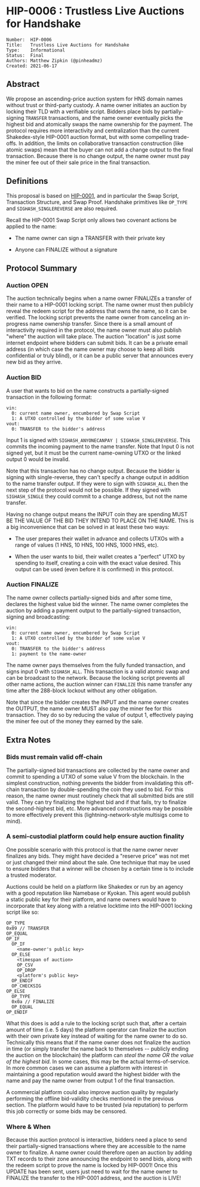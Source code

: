 # HIP-0006 : Trustless Live Auctions for Handshake

```
Number:  HIP-0006
Title:   Trustless Live Auctions for Handshake
Type:    Informational
Status:  Final
Authors: Matthew Zipkin (@pinheadmz)
Created: 2021-06-17
```

## Abstract

We propose an ascending-price auction system for HNS domain names without trust or
third-party custody. A name owner initiates an auction by locking their TLD with
a verifiable script. Bidders place bids by partially-signing `TRANSFER` transactions,
and the name owner eventually picks the highest bid and atomically swaps the name
ownership for the payment. The protocol requires more interactivity and centralization
than the current Shakedex-style HIP-0001 auction format, but with some compelling trade-offs.
In addition, the limits on collaborative transaction construction (like atomic swaps)
mean that the buyer can not add a change output to the final transaction. Because there is
no change output, the name owner must pay the miner fee out of their sale price in the
final transaction.

## Definitions

This proposal is based on [HIP-0001](https://hsd-dev.org/HIPs/proposals/0001/), and
in particular the Swap Script, Transaction Structure, and Swap Proof. Handshake
primitives like `OP_TYPE` and `SIGHASH_SINGLEREVERSE` are also required.

Recall the HIP-0001 Swap Script only allows two covenant actions be applied to the name:

- The name owner can sign a TRANSFER with their private key

- Anyone can FINALIZE without a signature

## Protocol Summary

### Auction OPEN

The auction technically begins when a name owner FINALIZEs a transfer of their name
to a HIP-0001 locking script. The name owner must then publicly reveal the redeem script
for the address that owns the name, so it can be verified. The locking script prevents
the name owner from canceling an in-progress name ownership transfer. Since there is a
small amount of interactivity required in the protocol, the name owner must also publish
"where" the auction will take place. The auction "location" is just some internet endpoint
where bidders can submit bids. It can be a private email address (in which case the name owner
may choose to keep all bids confidential or truly blind), or it can be a public server
that announces every new bid as they arrive.

### Auction BID

A user that wants to bid on the name constructs a partially-signed transaction in
the following format:

```
vin:
  0: current name owner, encumbered by Swap Script
  1: A UTXO controlled by the bidder of some value V
vout:
  0: TRANSFER to the bidder's address
```

Input 1 is signed with `SIGHASH_ANYONECANPAY | SIGHASH_SINGLEREVERSE`. This commits
the incoming payment to the name transfer. Note that Input 0 is not signed yet,
but it must be the current name-owning UTXO or the linked output 0 would be invalid.

Note that this transaction has no change output. Because the bidder is signing
with single-reverse, they can't specify a change output in addition to the name
transfer output. If they were to sign with `SIGHASH_ALL` then the next step of
the protocol would not be possible. If they signed with `SIGHASH_SINGLE` they could
commit to a change address, but not the name transfer.

Having no change output means the INPUT coin they are spending MUST BE THE VALUE
OF THE BID THEY INTEND TO PLACE ON THE NAME. This is a big inconvenience
that can be solved in at least these two ways:

- The user prepares their wallet in advance and collects UTXOs with a range
of values (1 HNS, 10 HNS, 100 HNS, 1000 HNS, etc).

- When the user wants to bid, their wallet creates a "perfect" UTXO by spending
to itself, creating a coin with the exact value desired. This output can be used
(even before it is confirmed) in this protocol.

### Auction FINALIZE

The name owner collects partially-signed bids and after some time, declares the highest
value bid the winner. The name owner completes the auction by adding a payment output
to the partially-signed transaction, signing and broadcasting:

```
vin:
  0: current name owner, encumbered by Swap Script
  1: A UTXO controlled by the bidder of some value V
vout:
  0: TRANSFER to the bidder's address
  1: payment to the name-owner
```

The name owner pays themselves from the fully funded transaction, and signs input 0
with `SIGHASH_ALL`. This transaction is a valid atomic swap and can be broadcast to the network.
Because the locking script prevents all other name actions, the auction winner can
`FINALIZE` this name transfer any time after the 288-block lockout without any other
obligation.

Note that since the bidder creates the INPUT and the name owner creates the OUTPUT,
the name owner MUST also pay the miner fee for this transaction. They do so by reducing
the value of output 1, effectively paying the miner fee out of the money they earned
by the sale.

## Extra Notes

### Bids must remain valid off-chain

The partially-signed bid transactions are collected by the name owner and commit
to spending a UTXO of some value V from the blockchain. In the simplest construction,
nothing prevents the bidder from invalidating this off-chain transaction by
double-spending the coin they used to bid. For this reason, the name owner must
routinely check that all submitted bids are still valid. They can try finalizing
the highest bid and if that fails, try to finalize the second-highest bid, etc.
More advanced constructions may be possible to more effectively prevent this
(lightning-network-style multisigs come to mind).

### A semi-custodial platform could help ensure auction finality

One possible scenario with this protocol is that the name owner never finalizes
any bids. They might have decided a "reserve price" was not met or just changed
their mind about the sale. One technique that may be used to ensure bidders that
a winner will be chosen by a certain time is to include a trusted moderator.

Auctions could be held on a platform like Shakedex or run by an agency with a
good reputation like Namebase or Kyokan. This agent would publish a static public
key for their platform, and name owners would have to incorporate that key along
with a relative locktime into the HIP-0001 locking script like so:

```
OP_TYPE
0x09 // TRANSFER
OP_EQUAL
OP_IF
  OP_IF
    <name-owner's public key>
  OP_ELSE
    <timespan of auction>
    OP_CSV
    OP_DROP
    <platform's public key>
  OP_ENDIF
  OP_CHECKSIG
OP_ELSE
  OP_TYPE
  0x0a // FINALIZE
  OP_EQUAL
OP_ENDIF
```

What this does is add a rule to the locking script such that, after a certain amount
of time (i.e. 5 days) the platform operator can finalize the auction with their own
private key instead of waiting for the name owner to do so. Technically this means that if
the name owner does not finalize the auction in time (or simply transfer the name back to
themselves -- publicly ending the auction on the blockchain) the platform can
_steal the name OR the value of the highest bid_. In some cases, this may be the actual
terms-of-service. In more common cases we can assume a platform with interest in
maintaining a good reputation would award the highest bidder with the name and
pay the name owner from output 1 of the final transaction.

A commercial platform could also improve auction quality by regularly performing the
offline bid-validity checks mentioned in the previous section. The platform would
have to be trusted (via reputation) to perform this job correctly or some bids may be
censored.

### Where & When

Because this auction protocol is interactive, bidders need a place to send their
partially-signed transactions where they are accessible to the name owner to finalize.
A name owner could therefore open an auction by adding TXT records to their zone
announcing the endpoint to send bids, along with the redeem script to prove the name
is locked by HIP-0001! Once this UPDATE has been sent, users just need to wait
for the name owner to FINALIZE the transfer to the HIP-0001 address, and the auction is LIVE! 